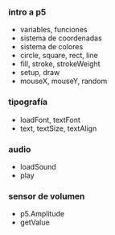 ### intro a p5

- variables, funciones
- sistema de coordenadas
- sistema de colores
- circle, square, rect, line
- fill, stroke, strokeWeight
- setup, draw
- mouseX, mouseY, random

### tipografía

- loadFont, textFont
- text, textSize, textAlign

### audio

- loadSound
- play

### sensor de volumen

- p5.Amplitude
- getValue